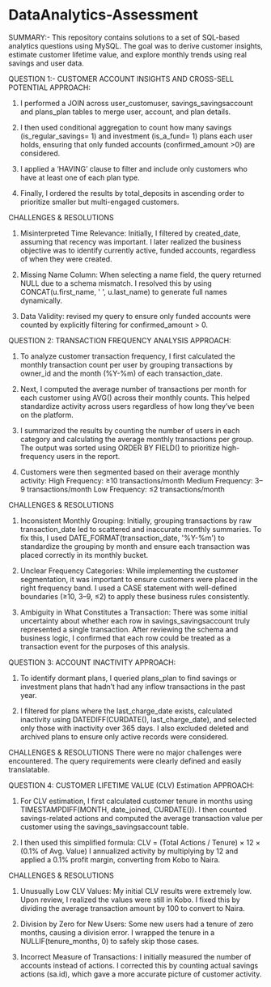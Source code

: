 # DataAnalytics-Assessment
SUMMARY:- This repository contains solutions to a set of SQL-based analytics questions using MySQL. The goal was to derive customer insights, estimate customer lifetime value, and explore monthly trends using real savings and user data. 

 
QUESTION 1:- CUSTOMER ACCOUNT INSIGHTS AND CROSS-SELL POTENTIAL
APPROACH: 
1) I performed a JOIN across user_customuser, savings_savingsaccount and plans_plan tables to merge user, account, and plan details. 

2) I then used conditional aggregation to count how many savings (is_regular_savings= 1) and investment (is_a_fund= 1) plans each user holds, ensuring that only funded accounts (confirmed_amount >0) are considered. 

3) I applied a ‘HAVING’ clause to filter and include only customers who have at least one of each plan type. 

4) Finally, I ordered the results by total_deposits in ascending order to prioritize smaller but multi-engaged customers. 

CHALLENGES & RESOLUTIONS

1) Misinterpreted Time Relevance: Initially, I filtered by created_date, assuming that recency was important. I later realized the business objective was to identify currently active, funded accounts, regardless of when they were created. 

2) Missing Name Column: When selecting a name field, the query returned NULL due to a schema mismatch. I resolved this by using CONCAT(u.first_name, ' ', u.last_name) to generate full names dynamically. 

3) Data Validity: revised my query to ensure only funded accounts were counted by explicitly filtering for confirmed_amount > 0. 

 

QUESTION 2: TRANSACTION FREQUENCY ANALYSIS 
APPROACH: 
1) To analyze customer transaction frequency, I first calculated the monthly transaction count per user by grouping transactions by owner_id and the month (%Y-%m) of each transaction_date. 

2) Next, I computed the average number of transactions per month for each customer using AVG() across their monthly counts. This helped standardize activity across users regardless of how long they’ve been on the platform. 

3) I summarized the results by counting the number of users in each category and calculating the average monthly transactions per group. The output was sorted using ORDER BY FIELD() to prioritize high-frequency users in the report. 

4) Customers were then segmented based on their average monthly activity: 
High Frequency: ≥10 transactions/month 
Medium Frequency: 3–9 transactions/month 
Low Frequency: ≤2 transactions/month 

CHALLENGES & RESOLUTIONS
1) Inconsistent Monthly Grouping: Initially, grouping transactions by raw transaction_date led to scattered and inaccurate monthly summaries. To fix this, I used DATE_FORMAT(transaction_date, '%Y-%m') to standardize the grouping by month and ensure each transaction was placed correctly in its monthly bucket. 

2) Unclear Frequency Categories: While implementing the customer segmentation, it was important to ensure customers were placed in the right frequency band. I used a CASE statement with well-defined boundaries (≥10, 3–9, ≤2) to apply these business rules consistently. 

3) Ambiguity in What Constitutes a Transaction: There was some initial uncertainty about whether each row in savings_savingsaccount truly represented a single transaction. After reviewing the schema and business logic, I confirmed that each row could be treated as a transaction event for the purposes of this analysis. 

 

QUESTION 3: ACCOUNT INACTIVITY
APPROACH: 
1) To identify dormant plans, I queried plans_plan to find savings or investment plans that hadn’t had any inflow transactions in the past year. 

2) I filtered for plans where the last_charge_date exists, calculated inactivity using DATEDIFF(CURDATE(), last_charge_date), and selected only those with inactivity over 365 days. I also excluded deleted and archived plans to ensure only active records were considered. 

CHALLENGES & RESOLUTIONS
There were no major challenges were encountered. The query requirements were clearly defined and easily translatable.  


QUESTION 4: CUSTOMER LIFETIME VALUE (CLV) Estimation 
APPROACH: 
1) For CLV estimation, I first calculated customer tenure in months using TIMESTAMPDIFF(MONTH, date_joined, CURDATE()). I then counted savings-related actions and computed the average transaction value per customer using the savings_savingsaccount table. 

2) I then used this simplified formula: 
 CLV = (Total Actions / Tenure) × 12 × (0.1% of Avg. Value) 
 I annualized activity by multiplying by 12 and applied a 0.1% profit margin, converting from Kobo to Naira. 

CHALLENGES & RESOLUTIONS
1) Unusually Low CLV Values: My initial CLV results were extremely low. Upon review, I realized the values were still in Kobo. I fixed this by dividing the average transaction amount by 100 to convert to Naira. 

2) Division by Zero for New Users: Some new users had a tenure of zero months, causing a division error. I wrapped the tenure in a NULLIF(tenure_months, 0) to safely skip those cases. 

3) Incorrect Measure of Transactions: I initially measured the number of accounts instead of actions. I corrected this by counting actual savings actions (sa.id), which gave a more accurate picture of customer activity. 

 
